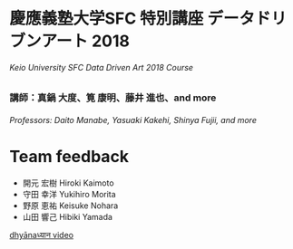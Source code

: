 # 慶應義塾大学SFC 特別講座 データドリブンアート 2018
###### Keio University SFC Data Driven Art 2018 Course
### 講師：真鍋 大度、筧 康明、藤井 進也、and more
###### Professors: Daito Manabe, Yasuaki Kakehi, Shinya Fujii, and more

Team feedback
=====
* 開元 宏樹 Hiroki Kaimoto
* 守田 幸洋 Yukihiro Morita
* 野原 恵祐 Keisuke Nohara
* 山田 響己 Hibiki Yamada

[dhyānaध्यान video](https://youtu.be/vi/8K_cPqQNin8)
